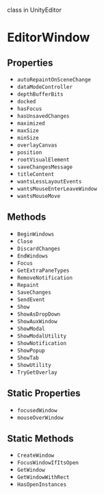 class in UnityEditor
# EditorWindow

## Properties
- `autoRepaintOnSceneChange`
- `dataModeController`
- `depthBufferBits`
- `docked`
- `hasFocus`
- `hasUnsavedChanges`
- `maximized`
- `maxSize`
- `minSize`
- `overlayCanvas`
- `position`
- `rootVisualElement`
- `saveChangesMessage`
- `titleContent`
- `wantsLessLayoutEvents`
- `wantsMouseEnterLeaveWindow`
- `wantsMouseMove`
## Methods
- `BeginWindows`
- `Close`
- `DiscardChanges`
- `EndWindows`
- `Focus`
- `GetExtraPaneTypes`
- `RemoveNotification`
- `Repaint`
- `SaveChanges`
- `SendEvent`
- `Show`
- `ShowAsDropDown`
- `ShowAuxWindow`
- `ShowModal`
- `ShowModalUtility`
- `ShowNotification`
- `ShowPopup`
- `ShowTab`
- `ShowUtility`
- `TryGetOverlay`
## Static Properties
- `focusedWindow`
- `mouseOverWindow`
## Static Methods
- `CreateWindow`
- `FocusWindowIfItsOpen`
- `GetWindow`
- `GetWindowWithRect`
- `HasOpenInstances`
